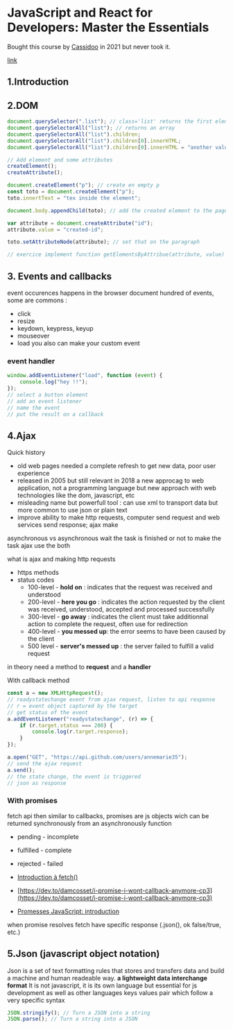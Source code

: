 # JavaScript and React for Developers: Master the Essentials

Bought this course by [Cassidoo](https://cassidoo.co/) in 2021 but never took it.

[link](https://www.udemy.com/course/js-and-react-for-devs/?couponCode=NEWYEARCAREERFT)

## 1.Introduction

## 2.DOM

```js
document.querySelector(".list"); // class='list' returns the first element matching the query
document.querySelectorAll("list"); // returns an array
document.querySelectorAll("list").children;
document.querySelectorAll("list").children[0].innerHTML;
document.querySelectorAll("list").children[0].innerHTML = "another value "; // manipulate the DOM

// Add element and some attributes
createElement();
createAttribute();

document.createElement("p"); // create en empty p
const toto = document.createElement("p");
toto.innertText = "tex inside the element";

document.body.appendChild(toto); // add the created element to the page

var attribute = document.createAttribute("id");
attribute.value = "created-id";

toto.setAttributeNode(attribute); // set that on the paragraph

// exercice implement function getElementsByAttribue(attribute, value)
```

## 3. Events and callbacks

event occurences happens in the browser
document
hundred of events, some are commons :

- click
- resize
- keydown, keypress, keyup
- mouseover
- load
  you also can make your custom event

### event handler

```js
window.addEventListener("load", function (event) {
    console.log("hey !!");
});
// select a button element
// add an event listener
// name the event
// put the result on a callback
```

## 4.Ajax

Quick history

- old web pages needed a complete refresh to get new data, poor user experience
- released in 2005 but still relevant in 2018 a new approcag to web application, not a programming language but new approach with web technologies like the dom, javascript, etc
- misleading name but powerfull tool : can use xml to transport data but more common to use json or plain text
- improve ability to make http requests, computer send request and web services send response; ajax make

asynchronous vs asynchronous
wait the task is finished or not to make the task
ajax use the both

what is ajax
and making http requests

- https methods
- status codes
    - 100-level - **hold on** : indicates that the request was received and understood
    - 200-level - **here you go** : indicates the action requested by the client was received, understood, accepted and processed successfully
    - 300-level - **go away** : indicates the client must take additionnal action to complete the request, often use for redirection
    - 400-level - **you messed up**: the error seems to have been caused by the client
    - 500 level - **server's messed up** : the server failed to fulfill a valid request

in theory need a method to **request** and a **handler**

With callback method

```js
const a = new XMLHttpRequest();
// readystatechange event from ajax request, listen to api response
// r = event object captured by the target
// get status of the event
a.addEventListener("readystatechange", (r) => {
    if (r.target.status === 200) {
        console.log(r.target.response);
    }
});

a.open("GET", "https://api.github.com/users/annemarie35");
// send the ajax request
a.send();
// the state change, the event is triggered
// json as response
```

### With promises

fetch api
then similar to callbacks, promises are js objects wich can be returned synchronously from an asynchronously function

- pending - incomplete
- fulfilled - complete
- rejected - failed

- [Introduction à fetch() ](https://web.dev/articles/introduction-to-fetch?hl=fr)
- [https://dev.to/damcosset/i-promise-i-wont-callback-anymore-cp3](https://dev.to/damcosset/i-promise-i-wont-callback-anymore-cp3)
- [Promesses JavaScript: introduction](https://web.dev/articles/promises?hl=fr)

when promise resolves
fetch have specific response (.json(), ok false/true, etc.)

## 5.Json (javascript object notation)

Json is a set of text formatting rules that stores and transfers data and build a machine and human readeable way. **a lightweight data interchange format**
It is not javascript, it is its own language but essential for js development as well as other languages
keys values pair which follow a very specific syntax

```javascript
JSON.stringify(); // Turn a JSON into a string
JSON.parse(); // Turn a string into a JSON
```
